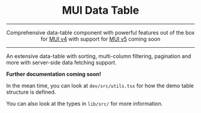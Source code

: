<h1 align="center"> MUI Data Table</h1>

---

<p align="center">
Comprehensive data-table component with powerful features out of the box for <a href="https://v4.mui.com/" target="_blank" rel="noopener">MUI v4</a> with support for <a href="https://mui.com/" target="_blank" rel="noopener">MUI v5</a> coming soon
</p>

---

<!-- ![MUI Data Table Gif](https://github.com/WeAreNova/mui-data-table/raw/main/docs/assets/demo-5x.gif) -->

An extensive data-table with sorting, multi-column filtering, pagination and more with server-side data fetching support.

**Further documentation coming soon!**

In the mean time, you can look at `dev/src/utils.tsx` for how the demo table structure is defined.

You can also look at the types in `lib/src/` for more information.
